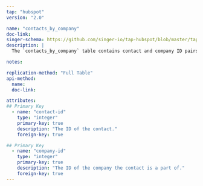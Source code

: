 ```yaml
---
tap: "hubspot"
version: "2.0"

name: "contacts_by_company"
doc-link: 
singer-schema: https://github.com/singer-io/tap-hubspot/blob/master/tap_hubspot/schemas/contacts_by_company.json
description: |
  The `contacts_by_company` table contains contact and company ID pairs, allowing you to join contacts to relevant company data.

notes: 

replication-method: "Full Table"
api-method:
  name: 
  doc-link: 

attributes:
## Primary Key
  - name: "contact-id"
    type: "integer"
    primary-key: true
    description: "The ID of the contact."
    foreign-key: true

## Primary Key
  - name: "company-id"
    type: "integer"
    primary-key: true
    description: "The ID of the company the contact is a part of."
    foreign-key: true
---
```

